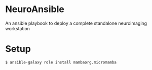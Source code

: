 # NeuroAnsible
An ansible playbook to deploy a complete standalone neuroimaging workstation

# Setup

```bash
$ ansible-galaxy role install mambaorg.micromamba
```

